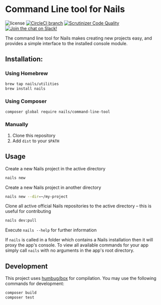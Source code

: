 # Command Line tool for Nails

![license](https://img.shields.io/badge/license-MIT-green.svg)
[![CircleCI branch](https://img.shields.io/circleci/project/github/nails/command-line-tool.svg)](https://circleci.com/gh/nails/command-line-tool)
[![Scrutinizer Code Quality](https://scrutinizer-ci.com/g/nails/command-line-tool/badges/quality-score.png)](https://scrutinizer-ci.com/g/nails/command-line-tool)
[![Join the chat on Slack!](https://now-examples-slackin-rayibnpwqe.now.sh/badge.svg)](https://nails-app.slack.com/shared_invite/MTg1NDcyNjI0ODcxLTE0OTUwMzA1NTYtYTZhZjc5YjExMQ)

The command line tool for Nails makes creating new projects easy, and provides a simple interface to the installed console module.

## Installation:

### Using Homebrew
```bash
brew tap nails/utilities
brew install nails
```

### Using Composer
```bash
composer global require nails/command-line-tool
```

### Manually

1. Clone this repository
2. Add `dist` to your `$PATH`


## Usage

Create a new Nails project in the active directory

```bash
nails new
```

Create a new Nails project in another directory

```bash
nails new --dir=~/my-project
```

Clone all active official Nails repositories to the active directory – this is useful for contributing

```bash
nails dev:pull
```

Execute `nails --help` for further information

If `nails` is called in a folder which contains a Nails installation then it will proxy the app's console. To view all available commands for your app simply call `nails` with no arguments in the app's root directory.


## Development

This project uses [humbug/box](https://github.com/humbug/box) for compilation. You may use the following commands for development:

```bash
composer build
composer test
```
